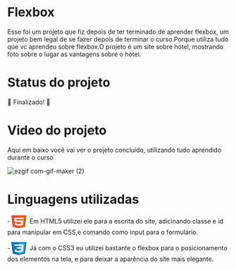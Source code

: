 # Flexbox
 Esse foi um projeto que fiz depois de ter terminado de aprender flexbox, um projeto  bem legal de se fazer depois de terminar o curso.Porque utiliza tudo que vc aprendeu sobre flexbox.O projeto é um site sobre hotel, mostrando foto sobre o lugar as vantagens sobre o hotel.
 
# Status do projeto
🚀 Finalizado! 🚀

# Video do projeto
<p>Aqui em baixo você vai ver o projeto concluído, utilizando tudo aprendido durante o curso</p>

![ezgif com-gif-maker (2)](https://user-images.githubusercontent.com/98974275/162270614-e2e1baf4-2fbe-4c96-a0f5-7c1d5d141943.gif)

# Linguagens utilizadas

-<img align="center" alt="Gui-HTML" height="30" width="40" src="https://raw.githubusercontent.com/devicons/devicon/master/icons/html5/html5-original.svg"> Em HTML5 utilizei ele para a escrita do site, adicinando classe e id para manipular em CSS,e comando como input para o formulário.

-<img align="center" alt="Gui-CSS" height="30" width="40" src="https://raw.githubusercontent.com/devicons/devicon/master/icons/css3/css3-original.svg"> Já com o CSS3  eu utilizei bastante o flexbox para o posicionamento dos elementos na tela, e para deixar a aparência do site mais elegante.


